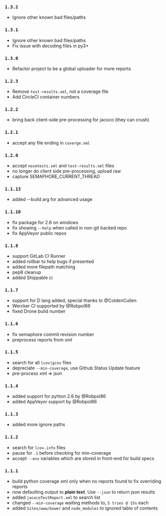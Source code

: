 ### `1.3.2`
- Ignore other known bad files/paths

### `1.3.1`
- Ignore other known bad files/paths
- Fix issue with decoding files in py3+

### `1.3.0`
- Refactor project to be a global uploader for more reports

### `1.2.3`
- Remove `test-results.xml`, not a coverage file
- Add CircleCI container numbers

### `1.2.2`
- bring back client-side pre-processing for jacoco (they can crush)

### `1.2.1`
- accept any file ending in `coverge.xml`

### `1.2.0`
- accept `nosetests.xml` and `test-results.xml` files
- no longer do client side pre-processing, upload raw
- capture SEMAPHORE_CURRENT_THREAD

### `1.1.13`
- added --build arg for advanced usage

### `1.1.10`
- fix package for 2.6 on windows
- fix showing `--help` when called in non-git backed repo
- fix AppVeyor public repos

### `1.1.8`
- support GitLab CI Runner
- added rollbar to help bugs if presented
- added more filepath matching
- pep8 cleanup
- added Shippable ci

### `1.1.7`
- support for D lang added, special thanks to @ColdenCullen
- Wercker CI supported by @Robpol86
- fixed Drone build number

### `1.1.6`
- fix semaphore commit revision number
- preprocess reports from xml

### `1.1.5`
- search for all `lcov|gcov` files
- depreciate `--min-coverage`, use Github Status Update feature
- pre-process xml => json

### `1.1.4`
- added support for pyhton 2.6 by @Robpol86
- added AppVeyor support by @Robpol86

### `1.1.3`
- added more ignore paths

### `1.1.2`
- search for `lcov.info` files
- pause for `.1` before checking for min-coverage
- accept `--env` variables which are stored in front-end for build specs

### `1.1.1`
- build python coverage xml only when no reports found to fix overriding reports
- now defaulting output to **plain text**. Use `--json` to return json results
- added `jacocoTestReport.xml` to search list
- changed `--min-coverage` waiting methods to, `5 tries @ 15s` each
- added `Sites/www/bower` and `node_modules` to ignored table of contents
